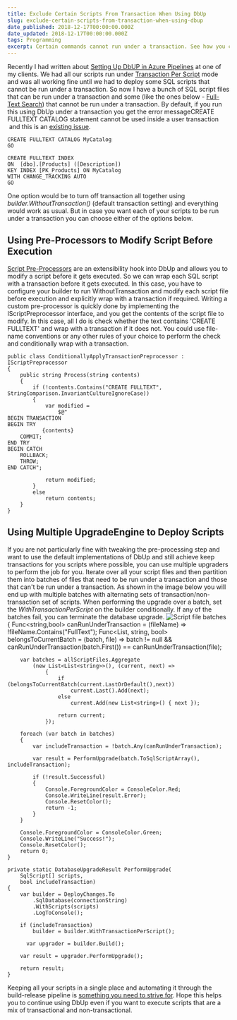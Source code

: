 ```yaml
---
title: Exclude Certain Scripts From Transaction When Using DbUp
slug: exclude-certain-scripts-from-transaction-when-using-dbup
date_published: 2018-12-17T00:00:00.000Z
date_updated: 2018-12-17T00:00:00.000Z
tags: Programming
excerpt: Certain commands cannot run under a transaction. See how you can exclude them while still keeping your rest of the scripts under transaction.
---
```


Recently I had written about [Setting Up DbUP in Azure Pipelines](__GHOST_URL__/blog/setting-up-dbup-in-azure-pipelines/) at one of my clients. We had all our scripts run under [Transaction Per Script](https://dbup.readthedocs.io/en/latest/more-info/transactions/) mode and was all working fine until we had to deploy some SQL scripts that cannot be run under a transaction. So now I have a bunch of SQL script files that can be run under a transaction and some (like the ones below - [Full-Text Search](https://azure.microsoft.com/en-au/blog/full-text-search-is-now-available-for-preview-in-azure-sql-database/)) that cannot be run under a transaction. By default, if you run this using DbUp under a transaction you get the error messageCREATE FULLTEXT CATALOG statement cannot be used inside a user transaction  and this is an [existing issue](https://github.com/DbUp/DbUp/issues/207).

    CREATE FULLTEXT CATALOG MyCatalog
    GO
    
    CREATE FULLTEXT INDEX
    ON  [dbo].[Products] ([Description])
    KEY INDEX [PK_Products] ON MyCatalog
    WITH CHANGE_TRACKING AUTO
    GO
    

One option would be to turn off transaction all together using *builder.WithoutTransaction()* (default transaction setting) and everything would work as usual. But in case you want each of your scripts to be run under a transaction you can choose either of the options below.

## Using Pre-Processors to Modify Script Before Execution

[Script Pre-Processors](https://dbup.readthedocs.io/en/latest/more-info/preprocessors/) are an extensibility hook into DbUp and allows you to modify a script before it gets executed. So we can wrap each SQL script with a transaction before it gets executed. In this case, you have to configure your builder to run WithoutTransaction and modify each script file before execution and explicitly wrap with a transaction if required. Writing a custom pre-processor is quickly done by implementing the IScriptPreprocessor interface, and you get the contents of the script file to modify. In this case, all I do is check whether the text contains 'CREATE FULLTEXT' and wrap with a transaction if it does not. You could use file-name conventions or any other rules of your choice to perform the check and conditionally wrap with a transaction.

    public class ConditionallyApplyTransactionPreprocessor : IScriptPreprocessor
    {
        public string Process(string contents)
        {
            if (!contents.Contains("CREATE FULLTEXT", StringComparison.InvariantCultureIgnoreCase))
            {
                var modified =
                    $@"
    BEGIN TRANSACTION
    BEGIN TRY
               {contents}
        COMMIT;
    END TRY
    BEGIN CATCH
        ROLLBACK;
        THROW;
    END CATCH";
    
                return modified;
            }
            else
                return contents;
        }
    }
    

## Using Multiple UpgradeEngine to Deploy Scripts

If you are not particularly fine with tweaking the pre-processing step and want to use the default implementations of DbUp and still achieve keep transactions for you scripts where possible, you can use multiple upgraders to perform the job for you. Iterate over all your script files and then partition them into batches of files that need to be run under a transaction and those that can't be run under a transaction. As shown in the image below you will end up with multiple batches with alternating sets of transaction/non-transaction set of scripts. When performing the upgrade over a batch, set the *WithTransactionPerScript* on the builder conditionally. If any of the batches fail, you can terminate the database upgrade.
![Script file batches](__GHOST_URL__/content/images/dbup_batches.png)
    {
        Func<string,bool> canRunUnderTransaction = (fileName) => !fileName.Contains("FullText");
        Func<List<string>, string, bool> belongsToCurrentBatch = (batch, file) =>
    		batch != null &&
            canRunUnderTransaction(batch.First()) == canRunUnderTransaction(file);
    
        var batches = allScriptFiles.Aggregate
            (new List<List<string>>(), (current, next) =>
                {
                    if (belongsToCurrentBatch(current.LastOrDefault(),next))
                        current.Last().Add(next);
                    else
                        current.Add(new List<string>() { next });
    
                    return current;
                });
    
        foreach (var batch in batches)
        {
            var includeTransaction = !batch.Any(canRunUnderTransaction);
    
            var result = PerformUpgrade(batch.ToSqlScriptArray(), includeTransaction);
    
            if (!result.Successful)
            {
                Console.ForegroundColor = ConsoleColor.Red;
                Console.WriteLine(result.Error);
                Console.ResetColor();
                return -1;
            }
        }
    
        Console.ForegroundColor = ConsoleColor.Green;
        Console.WriteLine("Success!");
        Console.ResetColor();
        return 0;
    }
    
    private static DatabaseUpgradeResult PerformUpgrade(
        SqlScript[] scripts,
        bool includeTransaction)
    {
        var builder = DeployChanges.To
            .SqlDatabase(connectionString)
            .WithScripts(scripts)
            .LogToConsole();
    
        if (includeTransaction)
            builder = builder.WithTransactionPerScript();
    
          var upgrader = builder.Build();
    
        var result = upgrader.PerformUpgrade();
    
        return result;
    }
    

Keeping all your scripts in a single place and automating it through the build-release pipeline is [something you need to strive for](__GHOST_URL__/blog/working-effectively-under-constraints/). Hope this helps you to continue using DbUp even if you want to execute scripts that are a mix of transactional and non-transactional.
